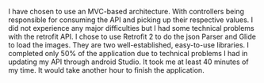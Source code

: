I have chosen to use an MVC-based architecture. With controllers being responsible for consuming the API and picking up their respective values.
I did not experience any major difficulties but I had some technical problems with the retrofit API.
I chose to use Retrofit 2 to do the json Parser and Glide to load the images. They are two well-established, easy-to-use libraries.
I completed only 50% of the application due to technical problems I had in updating my API through android Studio. It took me at least 40 minutes of my time.
It would take another hour to finish the application.